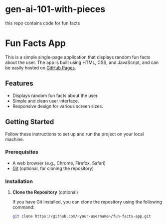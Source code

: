 # gen-ai-101-with-pieces
this repo contains code for fun facts
# Fun Facts App

This is a simple single-page application that displays random fun facts about the user. The app is built using HTML, CSS, and JavaScript, and can be easily hosted on [GitHub Pages](https://pages.github.com/).

## Features

- Displays random fun facts about the user.
- Simple and clean user interface.
- Responsive design for various screen sizes.

## Getting Started

Follow these instructions to set up and run the project on your local machine.

### Prerequisites

- A web browser (e.g., Chrome, Firefox, Safari)
- [Git](https://git-scm.com/) (optional, for cloning the repository)

### Installation

1. **Clone the Repository** (optional)

   If you have Git installed, you can clone the repository using the following command:

   ```bash
   git clone https://github.com/<your-username>/fun-facts-app.git

